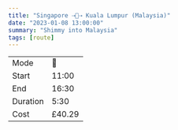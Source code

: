 ```yaml
---
title: "Singapore ⇢🚌⇢ Kuala Lumpur (Malaysia)"
date: "2023-01-08 13:00:00"
summary: "Shimmy into Malaysia"
tags: [route]
---
```


|  |   |
|---|---|
| Mode | 🚌  |
| Start | 11:00  |
| End | 16:30  |
| Duration | 5:30 |
| Cost | £40.29 |